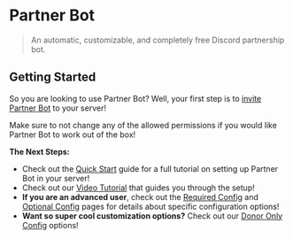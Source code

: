 # Partner Bot

> An automatic, customizable, and completely free Discord partnership bot.

## Getting Started

So you are looking to use Partner Bot? Well, your first step is to [invite Partner Bot](https://discord.com/api/oauth2/authorize?client_id=398601531525562369&permissions=536964113&scope=bot%20applications.commands) to your server!

Make sure to not change any of the allowed permissions if you would like Partner Bot to work out of the box!

**The Next Steps:**

- Check out the [Quick Start]() guide for a full tutorial on setting up Partner Bot in your server!
- Check out our [Video Tutorial]() that guides you through the setup!
- **If you are an advanced user**, check out the [Required Config](/required-config) and [Optional Config](/optional-config) pages for details about specific configuration options!
- **Want so super cool customization options?** Check out our [Donor Only Config](/donor-config) options!